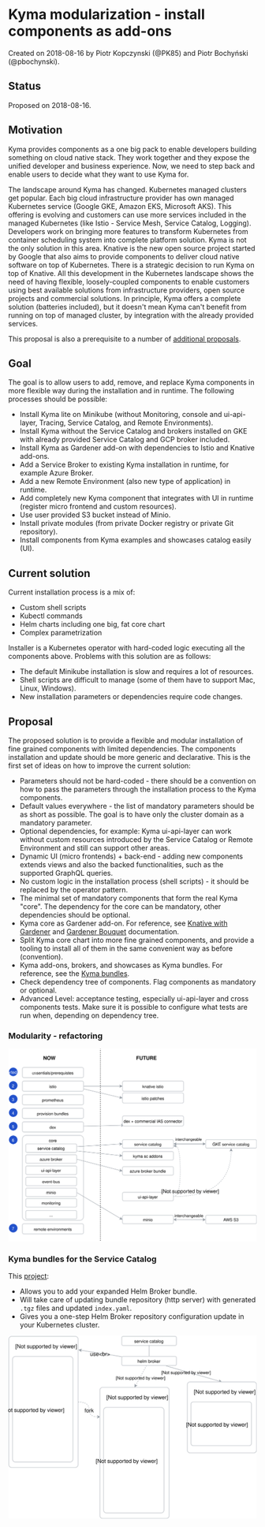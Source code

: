 # Kyma modularization - install components as add-ons

Created on 2018-08-16 by Piotr Kopczynski (@PK85) and Piotr Bochyński (@pbochynski).

## Status

Proposed on 2018-08-16.

## Motivation

Kyma provides components as a one big pack to enable developers building something on cloud native stack. They work together and they expose the unified developer and business experience. Now, we need to step back and enable users to decide what they want to use Kyma for.

The landscape around Kyma has changed. Kubernetes managed clusters get popular. Each big cloud infrastructure provider has own managed Kubernetes service (Google GKE, Amazon EKS, Microsoft AKS). This offering is evolving and customers can use more services included in the managed Kubernetes (like Istio - Service Mesh, Service Catalog, Logging). Developers work on bringing more features to transform Kubernetes from container scheduling system into complete platform solution. Kyma is not the only solution in this area. Knative is the new open source project started by Google that also aims to provide components to deliver cloud native software on top of Kubernetes. There is a strategic decision to run Kyma on top of Knative. All this development in the Kubernetes landscape shows the need of having flexible, loosely-coupled components to enable customers using best available solutions from infrastructure providers, open source projects and commercial solutions. In principle, Kyma offers a complete solution (batteries included), but it doesn't mean Kyma can't benefit from running on top of managed cluster, by integration with the already provided services.

This proposal is also a prerequisite to a number of [additional proposals](#proposal).

## Goal

The goal is to allow users to add, remove, and replace Kyma components in more flexible way during the installation and in runtime. The following processes should be possible:

- Install Kyma lite on Minikube (without Monitoring, console and ui-api-layer, Tracing, Service Catalog, and Remote Environments).
- Install Kyma without the Service Catalog and brokers installed on GKE with already provided Service Catalog and GCP broker included.
- Install Kyma as Gardener add-on with dependencies to Istio and Knative add-ons.
- Add a Service Broker to existing Kyma installation in runtime, for example Azure Broker.
- Add a new Remote Environment (also new type of application) in runtime.
- Add completely new Kyma component that integrates with UI in runtime (register micro frontend and custom resources).
- Use user provided S3 bucket instead of Minio.
- Install private modules (from private Docker registry or private Git repository).
- Install components from Kyma examples and showcases catalog easily (UI).

## Current solution

Current installation process is a mix of:

- Custom shell scripts
- Kubectl commands
- Helm charts including one big, fat core chart
- Complex parametrization

Installer is a Kubernetes operator with hard-coded logic executing all the components above. Problems with this solution are as follows:

- The default Minikube installation is slow and requires a lot of resources.
- Shell scripts are difficult to manage (some of them have to support Mac, Linux, Windows).
- New installation parameters or dependencies require code changes.

## Proposal

The proposed solution is to provide a flexible and modular installation of fine grained components with limited dependencies. The components installation and update should be more generic and declarative. This is the first set of ideas on how to improve the current solution:

- Parameters should not be hard-coded - there should be a convention on how to pass the parameters through the installation process to the Kyma components.
- Default values everywhere - the list of mandatory parameters should be as short as possible. The goal is to have only the cluster domain as a mandatory parameter.
- Optional dependencies, for example: Kyma ui-api-layer can work without custom resources introduced by the Service Catalog or Remote Environment and still can support other areas.
- Dynamic UI (micro frontends) + back-end - adding new components extends views and also the backed functionalities, such as the supported GraphQL queries.
- No custom logic in the installation process (shell scripts) - it should be replaced by the operator pattern.
- The minimal set of mandatory components that form the real Kyma "core". The dependency for the core can be mandatory, other dependencies should be optional.
- Kyma core as Gardener add-on. For reference, see [Knative with Gardener](https://github.com/knative/docs/blob/main/docs/install/knative-offerings.md) and [Gardener Bouquet](https://github.com/gardener/bouquet) documentation.
- Split Kyma core chart into more fine grained components, and provide a tooling to install all of them in the same convenient way as before (convention).
- Kyma add-ons, brokers, and showcases as Kyma bundles. For reference, see the [Kyma bundles](#kyma-bundles-for-the-service-catalog).
- Check dependency tree of components. Flag components as mandatory or optional.
- Advanced Level: acceptance testing, especially ui-api-layer and cross components tests. Make sure it is possible to configure what tests are run when, depending on dependency tree.

### Modularity - refactoring

![](assets/modularization.svg)

### Kyma bundles for the Service Catalog

This [project](https://github.com/PK85/kyma-bundles):

- Allows you to add your expanded Helm Broker bundle.
- Will take care of updating bundle repository (http server) with generated `.tgz` files and updated `index.yaml`.
- Gives you a one-step Helm Broker repository configuration update in your Kubernetes cluster.

![](assets/modularization-bundles.svg)
